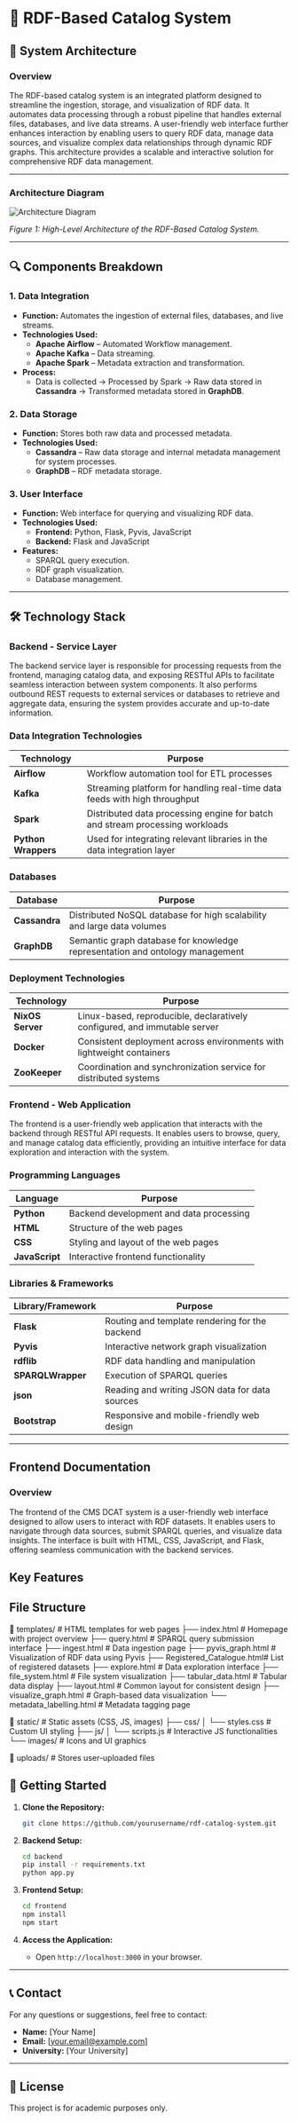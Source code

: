 # 📖 RDF-Based Catalog System

## 📐 System Architecture

### **Overview**
The RDF-based catalog system is an integrated platform designed to streamline the ingestion, storage, and visualization of RDF data. It automates data processing through a robust pipeline that handles external files, databases, and live data streams. A user-friendly web interface further enhances interaction by enabling users to query RDF data, manage data sources, and visualize complex data relationships through dynamic RDF graphs. This architecture provides a scalable and interactive solution for comprehensive RDF data management.

---

### **Architecture Diagram**

![Architecture Diagram](path/to/architecture-diagram.png)

*Figure 1: High-Level Architecture of the RDF-Based Catalog System.*

---

## 🔍 Components Breakdown

### **1. Data Integration**
- **Function:** Automates the ingestion of external files, databases, and live streams.
- **Technologies Used:**
  - **Apache Airflow** – Automated Workflow management.
  - **Apache Kafka** – Data streaming.
  - **Apache Spark** – Metadata extraction and transformation.
- **Process:**
  - Data is collected → Processed by Spark → Raw data stored in **Cassandra** → Transformed metadata stored in **GraphDB**.

### **2. Data Storage**
- **Function:** Stores both raw data and processed metadata.
- **Technologies Used:**
  - **Cassandra** – Raw data storage and internal metadata management for system processes.
  - **GraphDB** – RDF metadata storage.

### **3. User Interface**
- **Function:** Web interface for querying and visualizing RDF data.
- **Technologies Used:**
  - **Frontend:** Python, Flask, Pyvis, JavaScript
  - **Backend:** Flask and JavaScript
- **Features:**
  - SPARQL query execution.
  - RDF graph visualization.
  - Database management.

---

## 🛠️ Technology Stack

### **Backend - Service Layer**
The backend service layer is responsible for processing requests from the frontend, managing catalog data, and exposing RESTful APIs to facilitate seamless interaction between system components. It also performs outbound REST requests to external services or databases to retrieve and aggregate data, ensuring the system provides accurate and up-to-date information.

### **Data Integration Technologies**

| **Technology**     | **Purpose**                                                                 |
|--------------------|-----------------------------------------------------------------------------|
| **Airflow**        | Workflow automation tool for ETL processes                                  |
| **Kafka**          | Streaming platform for handling real-time data feeds with high throughput    |
| **Spark**          | Distributed data processing engine for batch and stream processing workloads |
| **Python Wrappers**| Used for integrating relevant libraries in the data integration layer        |

### **Databases**

| **Database**       | **Purpose**                                                                 |
|--------------------|-----------------------------------------------------------------------------|
| **Cassandra**      | Distributed NoSQL database for high scalability and large data volumes       |
| **GraphDB**        | Semantic graph database for knowledge representation and ontology management |

### **Deployment Technologies**

| **Technology**     | **Purpose**                                                                 |
|--------------------|-----------------------------------------------------------------------------|
| **NixOS Server**   | Linux-based, reproducible, declaratively configured, and immutable server    |
| **Docker**         | Consistent deployment across environments with lightweight containers        |
| **ZooKeeper**      | Coordination and synchronization service for distributed systems             |

### **Frontend - Web Application**
The frontend is a user-friendly web application that interacts with the backend through RESTful API requests. It enables users to browse, query, and manage catalog data efficiently, providing an intuitive interface for data exploration and interaction with the system.

### **Programming Languages**

| **Language**  | **Purpose**                              |
|--------------|------------------------------------------|
| **Python**   | Backend development and data processing |
| **HTML**     | Structure of the web pages              |
| **CSS**      | Styling and layout of the web pages     |
| **JavaScript**| Interactive frontend functionality     |

### **Libraries & Frameworks**

| **Library/Framework** | **Purpose**                                         |
|----------------------|-----------------------------------------------------|
| **Flask**            | Routing and template rendering for the backend      |
| **Pyvis**            | Interactive network graph visualization             |
| **rdflib**           | RDF data handling and manipulation                  |
| **SPARQLWrapper**    | Execution of SPARQL queries                         |
| **json**             | Reading and writing JSON data for data sources      |
| **Bootstrap**        | Responsive and mobile-friendly web design           |

---

## Frontend Documentation
### **Overview**
The frontend of the CMS DCAT system is a user-friendly web interface designed to allow users to interact with RDF datasets. It enables users to navigate through data sources, submit SPARQL queries, and visualize data insights. The interface is built with HTML, CSS, JavaScript, and Flask, offering seamless communication with the backend services.

## **Key Features**

## **File Structure**

📂 templates/                # HTML templates for web pages
├── index.html               # Homepage with project overview
├── query.html               # SPARQL query submission interface
├── ingest.html              # Data ingestion page
├── pyvis_graph.html         # Visualization of RDF data using Pyvis
├── Registered_Catalogue.html# List of registered datasets
├── explore.html             # Data exploration interface
├── file_system.html         # File system visualization
├── tabular_data.html        # Tabular data display
├── layout.html              # Common layout for consistent design
├── visualize_graph.html     # Graph-based data visualization
└── metadata_labelling.html  # Metadata tagging page

📂 static/                   # Static assets (CSS, JS, images)
├── css/
│   └── styles.css           # Custom UI styling
├── js/
│   └── scripts.js           # Interactive JS functionalities
└── images/                  # Icons and UI graphics

📂 uploads/                  # Stores user-uploaded files


## 🚀 Getting Started

1. **Clone the Repository:**
   ```bash
   git clone https://github.com/yourusername/rdf-catalog-system.git
   ```

2. **Backend Setup:**
   ```bash
   cd backend
   pip install -r requirements.txt
   python app.py
   ```

3. **Frontend Setup:**
   ```bash
   cd frontend
   npm install
   npm start
   ```

4. **Access the Application:**
   - Open `http://localhost:3000` in your browser.

---

## 📞 Contact

For any questions or suggestions, feel free to contact:
- **Name:** [Your Name]
- **Email:** [your.email@example.com]
- **University:** [Your University]

---

## 📄 License
This project is for academic purposes only.

